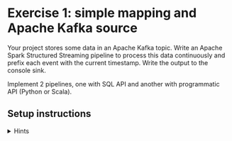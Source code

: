 # Exercise 1: simple mapping and Apache Kafka source

Your project stores some data in an Apache Kafka topic. Write an Apache Spark Structured Streaming pipeline to process this data continuously and prefix each event with the current timestamp. Write the output to the console sink.

Implement 2 pipelines, one with SQL API and another with programmatic API (Python or Scala). 

## Setup instructions

<details>
	<summary>Hints</summary>

	### Data source definition
	```
	spark.readStream.format("kafka").option("", "")
	```
	
	### Data decoration - SQL
	
	### Data decoration - Python
	
	### Data decoration - Scala
	
	### Console sink
</details>
